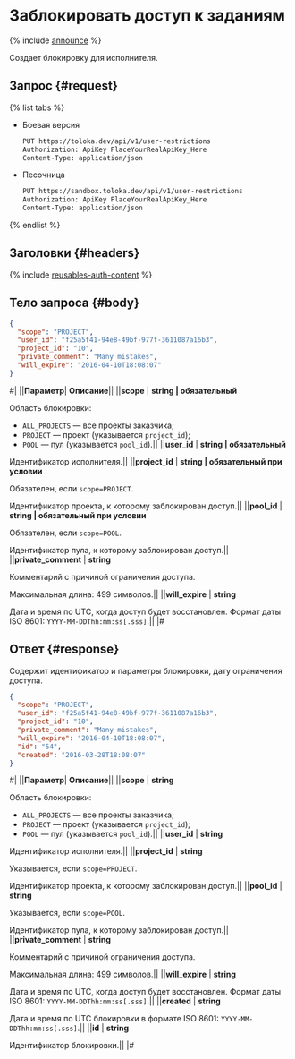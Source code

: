 # Заблокировать доступ к заданиям

{% include [announce](../_includes/announce.md) %}

Создает блокировку для исполнителя.

## Запрос {#request}

{% list tabs %}

- Боевая версия

    ```bash
    PUT https://toloka.dev/api/v1/user-restrictions
    Authorization: ApiKey PlaceYourRealApiKey_Here
    Content-Type: application/json
    ```

- Песочница

    ```bash
    PUT https://sandbox.toloka.dev/api/v1/user-restrictions
    Authorization: ApiKey PlaceYourRealApiKey_Here
    Content-Type: application/json
    ```

{% endlist %}

## Заголовки {#headers}

{% include [reusables-auth-content](../_includes/reusables/id-reusables/auth-content.md) %}

## Тело запроса {#body}

```json
{
  "scope": "PROJECT",
  "user_id": "f25a5f41-94e8-49bf-977f-3611087a16b3",
  "project_id": "10",
  "private_comment": "Many mistakes",
  "will_expire": "2016-04-10T18:08:07"
}
```

#|
||**Параметр**| **Описание**||
||**scope** | **string \| обязательный**

Область блокировки:

- `ALL_PROJECTS` — все проекты заказчика;
- `PROJECT` — проект (указывается `project_id`);
- `POOL` — пул (указывается `pool_id`).||
||**user_id** | **string \| обязательный**

Идентификатор исполнителя.||
||**project_id** | **string \| обязательный при условии**

Обязателен, если `scope=PROJECT`.

Идентификатор проекта, к которому заблокирован доступ.||
||**pool_id** | **string \| обязательный при условии**

Обязателен, если `scope=POOL`.

Идентификатор пула, к которому заблокирован доступ.||
||**private_comment** | **string**

Комментарий с причиной ограничения доступа.

Максимальная длина: 499 символов.||
||**will_expire** | **string**

Дата и время по UTC, когда доступ будет восстановлен. Формат даты ISO 8601: `YYYY-MM-DDThh:mm:ss[.sss]`.||
|#

## Ответ {#response}

Содержит идентификатор и параметры блокировки, дату ограничения доступа.

```json
{
  "scope": "PROJECT",
  "user_id": "f25a5f41-94e8-49bf-977f-3611087a16b3",
  "project_id": "10",
  "private_comment": "Many mistakes",
  "will_expire": "2016-04-10T18:08:07",
  "id": "54",
  "created": "2016-03-28T18:08:07"
}
```

#|
||**Параметр**| **Описание**||
||**scope** | **string**

Область блокировки:

- `ALL_PROJECTS` — все проекты заказчика;
- `PROJECT` — проект (указывается `project_id`);
- `POOL` — пул (указывается `pool_id`).||
||**user_id** | **string**

Идентификатор исполнителя.||
||**project_id** | **string**

Указывается, если `scope=PROJECT`.

Идентификатор проекта, к которому заблокирован доступ.||
||**pool_id** | **string**

Указывается, если `scope=POOL`.

Идентификатор пула, к которому заблокирован доступ.||
||**private_comment** | **string**

Комментарий с причиной ограничения доступа.

Максимальная длина: 499 символов.||
||**will_expire** | **string**

Дата и время по UTC, когда доступ будет восстановлен. Формат даты ISO 8601: `YYYY-MM-DDThh:mm:ss[.sss]`.||
||**created** | **string**

Дата и время по UTC блокировки в формате ISO 8601: `YYYY-MM-DDThh:mm:ss[.sss]`.||
||**id** | **string**

Идентификатор блокировки.||
|#